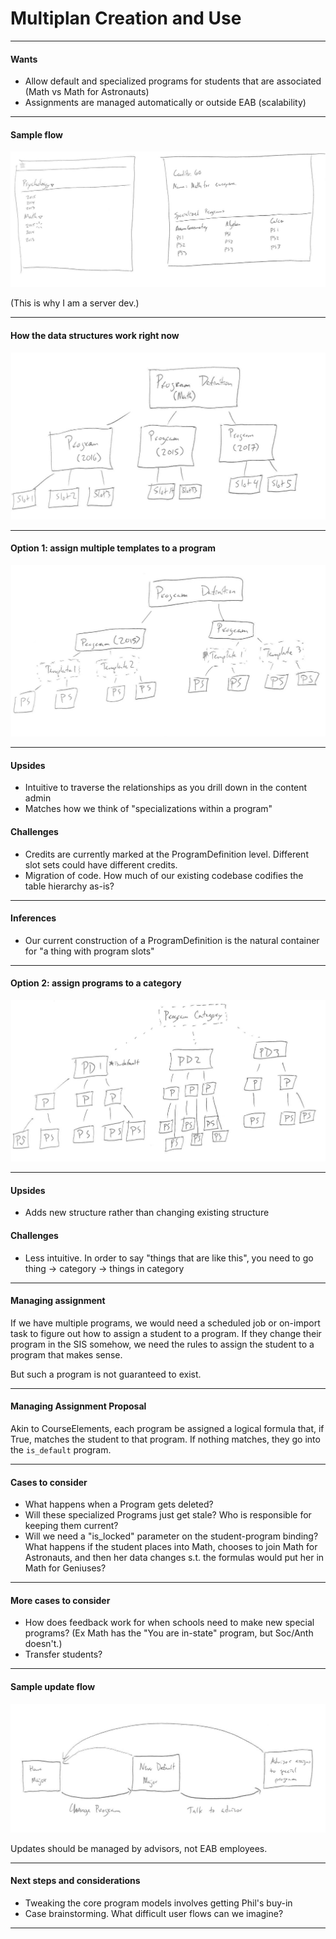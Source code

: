 # Multiplan Creation and Use

---

#### Wants

* Allow default and specialized programs for students that are associated (Math vs Math for Astronauts)
* Assignments are managed automatically or outside EAB (scalability)

---

#### Sample flow

![Foo](img/mockup.jpg)

(This is why I am a server dev.)

---

#### How the data structures work right now

![Foo](img/current.jpg)

---

#### Option 1: assign multiple templates to a program

![Foo](img/templating.jpg)

---

#### Upsides

* Intuitive to traverse the relationships as you drill down in the content admin
* Matches how we think of "specializations within a program"

#### Challenges

* Credits are currently marked at the ProgramDefinition level.  Different slot sets could have different credits.
* Migration of code.  How much of our existing codebase codifies the table hierarchy as-is?

---

#### Inferences

* Our current construction of a ProgramDefinition is the natural container for "a thing with program slots"


---

#### Option 2: assign programs to a category

![Foo](img/categorization.jpg)

---

#### Upsides

* Adds new structure rather than changing existing structure

#### Challenges

* Less intuitive.  In order to say "things that are like this", you need to go thing -> category -> things in category

---

#### Managing assignment

If we have multiple programs, we would need a scheduled job or on-import task to figure out how to assign a student to a program.  If they change their program in the SIS somehow, we need the rules to assign the student to a program that makes sense.

But such a program is not guaranteed to exist.

---

#### Managing Assignment Proposal

Akin to CourseElements, each program be assigned a logical formula that, if True, matches the student to that program.  If nothing matches, they go into the `is_default` program.

---

#### Cases to consider

 * What happens when a Program gets deleted?
 * Will these specialized Programs just get stale?  Who is responsible for keeping them current?
 * Will we need a "is_locked" parameter on the student-program binding?  What happens if the student places into Math, chooses to join Math for Astronauts, and then her data changes s.t. the formulas would put her in Math for Geniuses?

---

#### More cases to consider

 * How does feedback work for when schools need to make new special programs?  (Ex Math has the "You are in-state" program, but Soc/Anth doesn't.)
 * Transfer students?


---
#### Sample update flow

![Foo](img/state_diagram.jpg)

Updates should be managed by advisors, not EAB employees.

---

#### Next steps and considerations

 * Tweaking the core program models involves getting Phil's buy-in
 * Case brainstorming.  What difficult user flows can we imagine?

---

